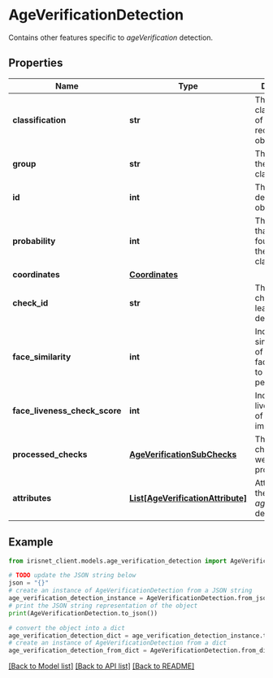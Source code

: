 # AgeVerificationDetection

Contains other features specific to _ageVerification_ detection.

## Properties

Name | Type | Description | Notes
------------ | ------------- | ------------- | -------------
**classification** | **str** | The classification of the recognized object. | [optional] 
**group** | **str** | The group of the classification. | [optional] 
**id** | **int** | The id of the detection object. | [optional] 
**probability** | **int** | The probability that the object found matches the classification. | [optional] 
**coordinates** | [**Coordinates**](Coordinates.md) |  | [optional] 
**check_id** | **str** | The id of the check that lead to the detection | [optional] 
**face_similarity** | **int** | Indicates the similarity-level of whether two faces belong to the same person | [optional] 
**face_liveness_check_score** | **int** | Indicates the liveness score of the selfie image | [optional] 
**processed_checks** | [**AgeVerificationSubChecks**](AgeVerificationSubChecks.md) | The sub-checks that were processed | [optional] 
**attributes** | [**List[AgeVerificationAttribute]**](AgeVerificationAttribute.md) | Attributes of the _ageVerification_ detection. | [optional] 

## Example

```python
from irisnet_client.models.age_verification_detection import AgeVerificationDetection

# TODO update the JSON string below
json = "{}"
# create an instance of AgeVerificationDetection from a JSON string
age_verification_detection_instance = AgeVerificationDetection.from_json(json)
# print the JSON string representation of the object
print(AgeVerificationDetection.to_json())

# convert the object into a dict
age_verification_detection_dict = age_verification_detection_instance.to_dict()
# create an instance of AgeVerificationDetection from a dict
age_verification_detection_from_dict = AgeVerificationDetection.from_dict(age_verification_detection_dict)
```
[[Back to Model list]](../README.md#documentation-for-models) [[Back to API list]](../README.md#documentation-for-api-endpoints) [[Back to README]](../README.md)


